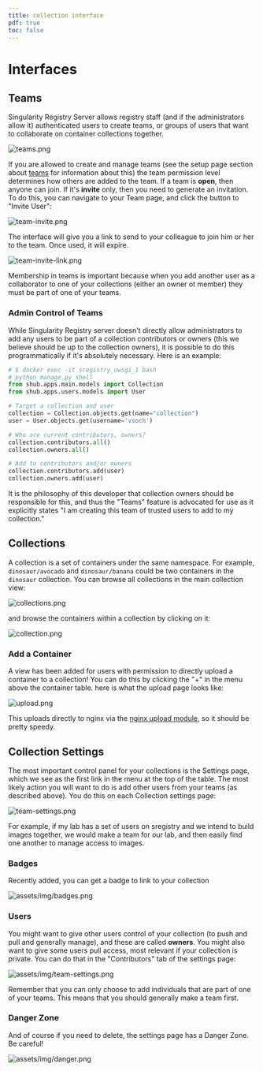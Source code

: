 ```yaml
---
title: collection interface
pdf: true
toc: false
---
```


# Interfaces

## Teams

Singularity Registry Server allows registry staff (and if the administrators allow it) authenticated users to create teams, or groups of users that want to collaborate on container collections together.

![teams.png](../assets/img/teams.png)

If you are allowed to create and manage teams (see the setup page section about [teams](/sregistry/setup#teams) for information about this) the team permission level determines how others are added to the team.  If a team is **open**, then anyone can join. If it's **invite** only, then you need to generate an invitation. To do this, you can navigate to your Team page, and click the button to "Invite User":

![team-invite.png](../assets/img/team-invite.png)

The interface will give you a link to send to your colleague to join him or her to the team. Once used, it will expire.

![team-invite-link.png](../assets/img/team-invite-link.png)

Membership in teams is important because when you add another user as a collaborator to one of your collections (either an owner ot member) they must be part of one of your teams.

### Admin Control of Teams

While Singularity Registry server doesn't directly allow administrators to add any users to be part of a
collection contributors or owners (this we believe should be up to the collection owners), it is possible to do this
programmatically if it's absolutely necessary. Here is an example:

```python
# $ docker exec -it sregistry_uwsgi_1 bash
# python manage.py shell
from shub.apps.main.models import Collection
from shub.apps.users.models import User

# Target a collection and user
collection = Collection.objects.get(name="collection")
user = User.objects.get(username='vsoch')

# Who are current contributors, owners?
collection.contributors.all()                                                                                                          
collection.owners.all()      

# Add to contributors and/or owners
collection.contributors.add(user)
collection.owners.add(user)
```

It is the philosophy of this developer that collection owners should be responsible for this,
and thus the "Teams" feature is advocated for use as it explicitly states "I am creating
this team of trusted users to add to my collection."


## Collections 
A collection is a set of containers under the same namespace. For example, `dinosaur/avocado` and `dinosaur/banana` could be two containers in the `dinosaur` collection. You can browse all collections
in the main collection view:

![collections.png](../assets/img/collections.png)

and browse the containers within a collection by clicking on it:

![collection.png](../assets/img/collection.png)

### Add a Container
A view has been added for users with permission to directly upload a container to a collection! You
can do this by clicking the "+" in the menu above the container table. here is what the upload page looks like:

![upload.png](../assets/img/upload.png)

This uploads directly to nginx via the [nginx upload module](https://www.nginx.com/resources/wiki/modules/upload/), so it should be pretty speedy.


## Collection Settings

The most important control panel for your collections is the Settings page, which we
see as the first link in the menu at the top of the table. The most likely action you will want to do is add other users from your teams (as described above). You do this on each Collection settings page:

![team-settings.png](../assets/img/team-settings.png)

For example, if my lab has a set of users on sregistry and we intend to build images together, we would make a team for our lab, and then easily find one another to manage access to images.

### Badges
Recently added, you can get a badge to link to your collection

![assets/img/badges.png](../assets/img/badges.png)

### Users
You might want to give other users control of your collection (to push and pull and generally manage), and these are called **owners**. You might also want to give some users pull access, most relevant if your collection is private. You can do that in the "Contributors" tab of the settings page:

![assets/img/team-settings.png](../assets/img/team-settings.png)

Remember that you can only choose to add individuals that are part of one of your teams. This means that you should generally make a team first.

### Danger Zone
And of course if you need to delete, the settings page has a Danger Zone. Be careful!

![assets/img/danger.png](../assets/img/danger.png)
